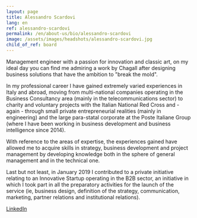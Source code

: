 ```yaml
---
layout: page
title: Alessandro Scardovi
lang: en
ref: alessandro-scardovi
permalink: /en/about-us/bio/alessandro-scardovi
image: /assets/images/headshots/alessandro-scardovi.jpg
child_of_ref: board
---
```


Management engineer with a passion for innovation and classic art, on my ideal day you can find me admiring a work by Chagall after designing business solutions that have the ambition to "break the mold".

In my professional career I have gained extremely varied experiences in Italy and abroad, moving from multi-national companies operating in the Business Consultancy area (mainly in the telecommunications sector) to charity and voluntary projects with the Italian National Red Cross and - again - through small private entrepreneurial realities (mainly in engineering) and the large para-statal corporate at the Poste Italiane Group (where I have been working in business development and business intelligence since 2014).

With reference to the areas of expertise, the experiences gained have allowed me to acquire skills in strategy, business development and project management by developing knowledge both in the sphere of general management and in the technical one.

Last but not least, in January 2019 I contributed to a private initiative relating to an Innovative Startup operating in the B2B sector, an initiative in which I took part in all the preparatory activities for the launch of the service (ie, business design, definition of the strategy, communication, marketing, partner relations and institutional relations).

[LinkedIn](https://www.linkedin.com/in/alessandroscardovi/)
